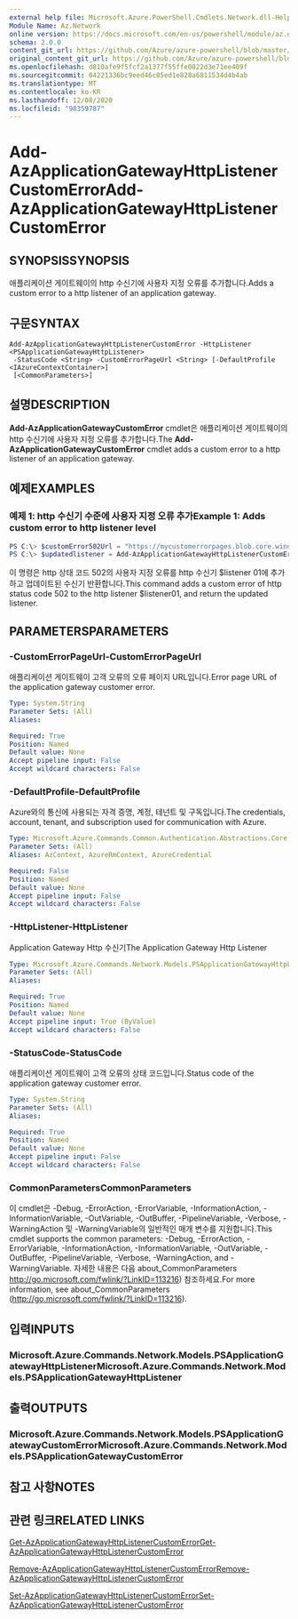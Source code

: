 ```yaml
---
external help file: Microsoft.Azure.PowerShell.Cmdlets.Network.dll-Help.xml
Module Name: Az.Network
online version: https://docs.microsoft.com/en-us/powershell/module/az.network/add-azapplicationgatewayhttplistenercustomerror
schema: 2.0.0
content_git_url: https://github.com/Azure/azure-powershell/blob/master/src/Network/Network/help/Add-AzApplicationGatewayHttpListenerCustomError.md
original_content_git_url: https://github.com/Azure/azure-powershell/blob/master/src/Network/Network/help/Add-AzApplicationGatewayHttpListenerCustomError.md
ms.openlocfilehash: d810afe9f5fcf2a1377f55ffe0822d3e71ee409f
ms.sourcegitcommit: 04221336bc9eed46c05ed1e828a6811534d4b4ab
ms.translationtype: MT
ms.contentlocale: ko-KR
ms.lasthandoff: 12/08/2020
ms.locfileid: "98359787"
---
```

# <span data-ttu-id="6c56e-101">Add-AzApplicationGatewayHttpListenerCustomError</span><span class="sxs-lookup"><span data-stu-id="6c56e-101">Add-AzApplicationGatewayHttpListenerCustomError</span></span>

## <span data-ttu-id="6c56e-102">SYNOPSIS</span><span class="sxs-lookup"><span data-stu-id="6c56e-102">SYNOPSIS</span></span>
<span data-ttu-id="6c56e-103">애플리케이션 게이트웨이의 http 수신기에 사용자 지정 오류를 추가합니다.</span><span class="sxs-lookup"><span data-stu-id="6c56e-103">Adds a custom error to a http listener of an application gateway.</span></span>

## <span data-ttu-id="6c56e-104">구문</span><span class="sxs-lookup"><span data-stu-id="6c56e-104">SYNTAX</span></span>

```
Add-AzApplicationGatewayHttpListenerCustomError -HttpListener <PSApplicationGatewayHttpListener>
 -StatusCode <String> -CustomErrorPageUrl <String> [-DefaultProfile <IAzureContextContainer>]
 [<CommonParameters>]
```

## <span data-ttu-id="6c56e-105">설명</span><span class="sxs-lookup"><span data-stu-id="6c56e-105">DESCRIPTION</span></span>
<span data-ttu-id="6c56e-106">**Add-AzApplicationGatewayCustomError** cmdlet은 애플리케이션 게이트웨이의 http 수신기에 사용자 지정 오류를 추가합니다.</span><span class="sxs-lookup"><span data-stu-id="6c56e-106">The **Add-AzApplicationGatewayCustomError** cmdlet adds a custom error to a http listener of an application gateway.</span></span>

## <span data-ttu-id="6c56e-107">예제</span><span class="sxs-lookup"><span data-stu-id="6c56e-107">EXAMPLES</span></span>

### <span data-ttu-id="6c56e-108">예제 1: http 수신기 수준에 사용자 지정 오류 추가</span><span class="sxs-lookup"><span data-stu-id="6c56e-108">Example 1: Adds custom error to http listener level</span></span>
```powershell
PS C:\> $customError502Url = "https://mycustomerrorpages.blob.core.windows.net/errorpages/502.htm"
PS C:\> $updatedlistener = Add-AzApplicationGatewayHttpListenerCustomError -HttpListener $listener01 -StatusCode HttpStatus502 -CustomErrorPageUrl $customError502Url
```

<span data-ttu-id="6c56e-109">이 명령은 http 상태 코드 502의 사용자 지정 오류를 http 수신기 $listener 01에 추가하고 업데이트된 수신기 반환합니다.</span><span class="sxs-lookup"><span data-stu-id="6c56e-109">This command adds a custom error of http status code 502 to the http listener $listener01, and return the updated listener.</span></span>

## <span data-ttu-id="6c56e-110">PARAMETERS</span><span class="sxs-lookup"><span data-stu-id="6c56e-110">PARAMETERS</span></span>

### <span data-ttu-id="6c56e-111">-CustomErrorPageUrl</span><span class="sxs-lookup"><span data-stu-id="6c56e-111">-CustomErrorPageUrl</span></span>
<span data-ttu-id="6c56e-112">애플리케이션 게이트웨이 고객 오류의 오류 페이지 URL입니다.</span><span class="sxs-lookup"><span data-stu-id="6c56e-112">Error page URL of the application gateway customer error.</span></span>

```yaml
Type: System.String
Parameter Sets: (All)
Aliases:

Required: True
Position: Named
Default value: None
Accept pipeline input: False
Accept wildcard characters: False
```

### <span data-ttu-id="6c56e-113">-DefaultProfile</span><span class="sxs-lookup"><span data-stu-id="6c56e-113">-DefaultProfile</span></span>
<span data-ttu-id="6c56e-114">Azure와의 통신에 사용되는 자격 증명, 계정, 테넌트 및 구독입니다.</span><span class="sxs-lookup"><span data-stu-id="6c56e-114">The credentials, account, tenant, and subscription used for communication with Azure.</span></span>

```yaml
Type: Microsoft.Azure.Commands.Common.Authentication.Abstractions.Core.IAzureContextContainer
Parameter Sets: (All)
Aliases: AzContext, AzureRmContext, AzureCredential

Required: False
Position: Named
Default value: None
Accept pipeline input: False
Accept wildcard characters: False
```

### <span data-ttu-id="6c56e-115">-HttpListener</span><span class="sxs-lookup"><span data-stu-id="6c56e-115">-HttpListener</span></span>
<span data-ttu-id="6c56e-116">Application Gateway Http 수신기</span><span class="sxs-lookup"><span data-stu-id="6c56e-116">The Application Gateway Http Listener</span></span>

```yaml
Type: Microsoft.Azure.Commands.Network.Models.PSApplicationGatewayHttpListener
Parameter Sets: (All)
Aliases:

Required: True
Position: Named
Default value: None
Accept pipeline input: True (ByValue)
Accept wildcard characters: False
```

### <span data-ttu-id="6c56e-117">-StatusCode</span><span class="sxs-lookup"><span data-stu-id="6c56e-117">-StatusCode</span></span>
<span data-ttu-id="6c56e-118">애플리케이션 게이트웨이 고객 오류의 상태 코드입니다.</span><span class="sxs-lookup"><span data-stu-id="6c56e-118">Status code of the application gateway customer error.</span></span>

```yaml
Type: System.String
Parameter Sets: (All)
Aliases:

Required: True
Position: Named
Default value: None
Accept pipeline input: False
Accept wildcard characters: False
```

### <span data-ttu-id="6c56e-119">CommonParameters</span><span class="sxs-lookup"><span data-stu-id="6c56e-119">CommonParameters</span></span>
<span data-ttu-id="6c56e-120">이 cmdlet은 -Debug, -ErrorAction, -ErrorVariable, -InformationAction, -InformationVariable, -OutVariable, -OutBuffer, -PipelineVariable, -Verbose, -WarningAction 및 -WarningVariable의 일반적인 매개 변수를 지원합니다.</span><span class="sxs-lookup"><span data-stu-id="6c56e-120">This cmdlet supports the common parameters: -Debug, -ErrorAction, -ErrorVariable, -InformationAction, -InformationVariable, -OutVariable, -OutBuffer, -PipelineVariable, -Verbose, -WarningAction, and -WarningVariable.</span></span> <span data-ttu-id="6c56e-121">자세한 내용은 다음 about_CommonParameters http://go.microsoft.com/fwlink/?LinkID=113216) 참조하세요.</span><span class="sxs-lookup"><span data-stu-id="6c56e-121">For more information, see about_CommonParameters (http://go.microsoft.com/fwlink/?LinkID=113216).</span></span>

## <span data-ttu-id="6c56e-122">입력</span><span class="sxs-lookup"><span data-stu-id="6c56e-122">INPUTS</span></span>

### <span data-ttu-id="6c56e-123">Microsoft.Azure.Commands.Network.Models.PSApplicationGatewayHttpListener</span><span class="sxs-lookup"><span data-stu-id="6c56e-123">Microsoft.Azure.Commands.Network.Models.PSApplicationGatewayHttpListener</span></span>

## <span data-ttu-id="6c56e-124">출력</span><span class="sxs-lookup"><span data-stu-id="6c56e-124">OUTPUTS</span></span>

### <span data-ttu-id="6c56e-125">Microsoft.Azure.Commands.Network.Models.PSApplicationGatewayCustomError</span><span class="sxs-lookup"><span data-stu-id="6c56e-125">Microsoft.Azure.Commands.Network.Models.PSApplicationGatewayCustomError</span></span>

## <span data-ttu-id="6c56e-126">참고 사항</span><span class="sxs-lookup"><span data-stu-id="6c56e-126">NOTES</span></span>

## <span data-ttu-id="6c56e-127">관련 링크</span><span class="sxs-lookup"><span data-stu-id="6c56e-127">RELATED LINKS</span></span>

[<span data-ttu-id="6c56e-128">Get-AzApplicationGatewayHttpListenerCustomError</span><span class="sxs-lookup"><span data-stu-id="6c56e-128">Get-AzApplicationGatewayHttpListenerCustomError</span></span>](./Get-AzApplicationGatewayHttpListenerCustomError.md)

[<span data-ttu-id="6c56e-129">Remove-AzApplicationGatewayHttpListenerCustomError</span><span class="sxs-lookup"><span data-stu-id="6c56e-129">Remove-AzApplicationGatewayHttpListenerCustomError</span></span>](./Remove-AzApplicationGatewayHttpListenerCustomError.md)

[<span data-ttu-id="6c56e-130">Set-AzApplicationGatewayHttpListenerCustomError</span><span class="sxs-lookup"><span data-stu-id="6c56e-130">Set-AzApplicationGatewayHttpListenerCustomError</span></span>](./Set-AzApplicationGatewayHttpListenerCustomError.md)
